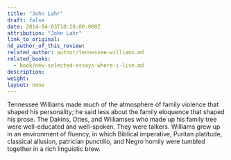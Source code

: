 ```yaml
---
title: "John Lahr"
draft: false
date: 2014-04-03T18:28:00.000Z
attribution: "John Lahr"
link_to_original:
nd_author_of_this_review:
related_author: author/tennessee-williams.md
related_books:
  - book/new-selected-essays-where-i-live.md
description:
weight:
layout: none
---
```

Tennessee Williams made much of the atmosphere of family violence that shaped his personality; he said less about the family eloquence that shaped his prose. The Dakins, Ottes, and Williamses who made up his family tree were well-educated and well-spoken. They were talkers. Williams grew up in an environment of fluency, in which Biblical imperative, Puritan platitude, classical allusion, patrician punctilio, and Negro homily were tumbled together in a rich linguistic brew.

